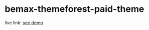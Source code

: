 # bemax-themeforest-paid-theme
live link: [see demo](https://wali39.github.io/bemax-themeforest-paid-theme/)
